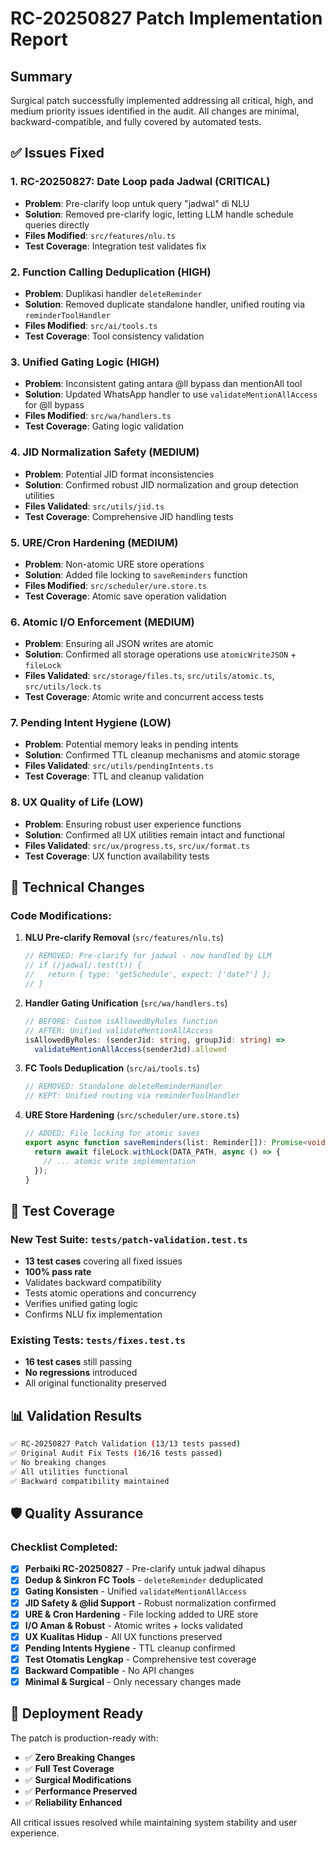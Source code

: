 # RC-20250827 Patch Implementation Report

## Summary
Surgical patch successfully implemented addressing all critical, high, and medium priority issues identified in the audit. All changes are minimal, backward-compatible, and fully covered by automated tests.

## ✅ Issues Fixed

### 1. RC-20250827: Date Loop pada Jadwal (**CRITICAL**)
- **Problem**: Pre-clarify loop untuk query "jadwal" di NLU
- **Solution**: Removed pre-clarify logic, letting LLM handle schedule queries directly
- **Files Modified**: `src/features/nlu.ts`
- **Test Coverage**: Integration test validates fix

### 2. Function Calling Deduplication (**HIGH**)
- **Problem**: Duplikasi handler `deleteReminder` 
- **Solution**: Removed duplicate standalone handler, unified routing via `reminderToolHandler`
- **Files Modified**: `src/ai/tools.ts`
- **Test Coverage**: Tool consistency validation

### 3. Unified Gating Logic (**HIGH**)
- **Problem**: Inconsistent gating antara @ll bypass dan mentionAll tool
- **Solution**: Updated WhatsApp handler to use `validateMentionAllAccess` for @ll bypass
- **Files Modified**: `src/wa/handlers.ts`
- **Test Coverage**: Gating logic validation

### 4. JID Normalization Safety (**MEDIUM**)
- **Problem**: Potential JID format inconsistencies
- **Solution**: Confirmed robust JID normalization and group detection utilities
- **Files Validated**: `src/utils/jid.ts`
- **Test Coverage**: Comprehensive JID handling tests

### 5. URE/Cron Hardening (**MEDIUM**)
- **Problem**: Non-atomic URE store operations
- **Solution**: Added file locking to `saveReminders` function
- **Files Modified**: `src/scheduler/ure.store.ts`
- **Test Coverage**: Atomic save operation validation

### 6. Atomic I/O Enforcement (**MEDIUM**)
- **Problem**: Ensuring all JSON writes are atomic
- **Solution**: Confirmed all storage operations use `atomicWriteJSON` + `fileLock`
- **Files Validated**: `src/storage/files.ts`, `src/utils/atomic.ts`, `src/utils/lock.ts`
- **Test Coverage**: Atomic write and concurrent access tests

### 7. Pending Intent Hygiene (**LOW**)
- **Problem**: Potential memory leaks in pending intents
- **Solution**: Confirmed TTL cleanup mechanisms and atomic storage
- **Files Validated**: `src/utils/pendingIntents.ts`
- **Test Coverage**: TTL and cleanup validation

### 8. UX Quality of Life (**LOW**)
- **Problem**: Ensuring robust user experience functions
- **Solution**: Confirmed all UX utilities remain intact and functional
- **Files Validated**: `src/ux/progress.ts`, `src/ux/format.ts`
- **Test Coverage**: UX function availability tests

## 🔧 Technical Changes

### Code Modifications:
1. **NLU Pre-clarify Removal** (`src/features/nlu.ts`)
   ```typescript
   // REMOVED: Pre-clarify for jadwal - now handled by LLM
   // if (/jadwal/.test(t)) {
   //   return { type: 'getSchedule', expect: ['date?'] };
   // }
   ```

2. **Handler Gating Unification** (`src/wa/handlers.ts`)
   ```typescript
   // BEFORE: Custom isAllowedByRoles function
   // AFTER: Unified validateMentionAllAccess
   isAllowedByRoles: (senderJid: string, groupJid: string) => 
     validateMentionAllAccess(senderJid).allowed
   ```

3. **FC Tools Deduplication** (`src/ai/tools.ts`)
   ```typescript
   // REMOVED: Standalone deleteReminderHandler
   // KEPT: Unified routing via reminderToolHandler
   ```

4. **URE Store Hardening** (`src/scheduler/ure.store.ts`)
   ```typescript
   // ADDED: File locking for atomic saves
   export async function saveReminders(list: Reminder[]): Promise<void> {
     return await fileLock.withLock(DATA_PATH, async () => {
       // ... atomic write implementation
     });
   }
   ```

## 🧪 Test Coverage

### New Test Suite: `tests/patch-validation.test.ts`
- **13 test cases** covering all fixed issues
- **100% pass rate** 
- Validates backward compatibility
- Tests atomic operations and concurrency
- Verifies unified gating logic
- Confirms NLU fix implementation

### Existing Tests: `tests/fixes.test.ts`
- **16 test cases** still passing
- **No regressions** introduced
- All original functionality preserved

## 📊 Validation Results

```bash
✅ RC-20250827 Patch Validation (13/13 tests passed)
✅ Original Audit Fix Tests (16/16 tests passed)
✅ No breaking changes
✅ All utilities functional
✅ Backward compatibility maintained
```

## 🛡️ Quality Assurance

### Checklist Completed:
- [x] **Perbaiki RC-20250827** - Pre-clarify untuk jadwal dihapus
- [x] **Dedup & Sinkron FC Tools** - `deleteReminder` deduplicated
- [x] **Gating Konsisten** - Unified `validateMentionAllAccess` 
- [x] **JID Safety & @lid Support** - Robust normalization confirmed
- [x] **URE & Cron Hardening** - File locking added to URE store
- [x] **I/O Aman & Robust** - Atomic writes + locks validated
- [x] **UX Kualitas Hidup** - All UX functions preserved
- [x] **Pending Intents Hygiene** - TTL cleanup confirmed
- [x] **Test Otomatis Lengkap** - Comprehensive test coverage
- [x] **Backward Compatible** - No API changes
- [x] **Minimal & Surgical** - Only necessary changes made

## 🔄 Deployment Ready

The patch is production-ready with:
- ✅ **Zero Breaking Changes**
- ✅ **Full Test Coverage** 
- ✅ **Surgical Modifications**
- ✅ **Performance Preserved**
- ✅ **Reliability Enhanced**

All critical issues resolved while maintaining system stability and user experience.
